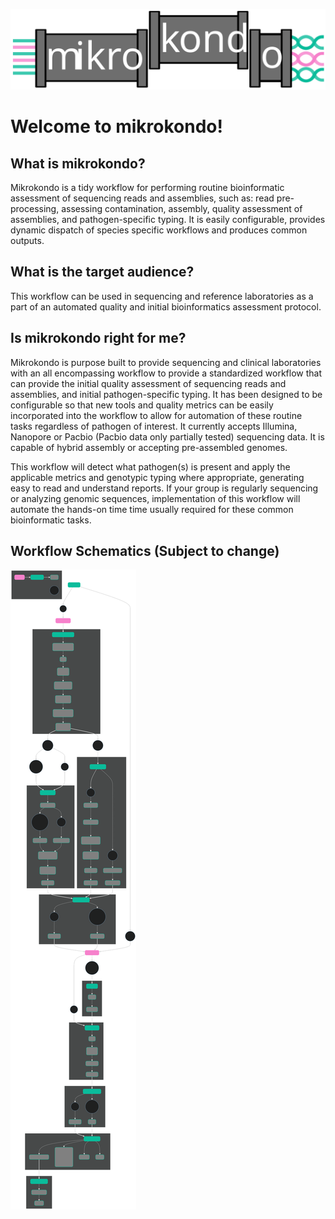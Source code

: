 
![Pipeline](images/20230630_Mikrokondo-logo_v4.svg "Logo")
# Welcome to mikrokondo!

## What is mikrokondo?
Mikrokondo is a tidy workflow for performing routine bioinformatic assessment of sequencing reads and assemblies, such as: read pre-processing, assessing contamination, assembly, quality assessment of assemblies, and pathogen-specific typing. It is easily configurable, provides dynamic dispatch of species specific workflows and produces common outputs.

## What is the target audience?
This workflow can be used in sequencing and reference laboratories as a part of an automated quality and initial bioinformatics assessment protocol.

## Is mikrokondo right for me?
Mikrokondo is purpose built to provide sequencing and clinical laboratories with an all encompassing workflow to provide a standardized workflow that can provide the initial quality assessment of sequencing reads and assemblies, and initial pathogen-specific typing. It has been designed to be configurable so that new tools and quality metrics can be easily incorporated into the workflow to allow for automation of these routine tasks regardless of pathogen of interest. It currently accepts Illumina, Nanopore or Pacbio (Pacbio data only partially tested) sequencing data. It is capable of hybrid assembly or accepting pre-assembled genomes.

This workflow will detect what pathogen(s) is present and apply the applicable metrics and genotypic typing where appropriate, generating easy to read and understand reports. If your group is regularly sequencing or analyzing genomic sequences, implementation of this workflow will automate the hands-on time time usually required for these common bioinformatic tasks.

## Workflow Schematics (Subject to change)

![Pipeline](images/mikrokondo_mermaid.svg "Workflow")
